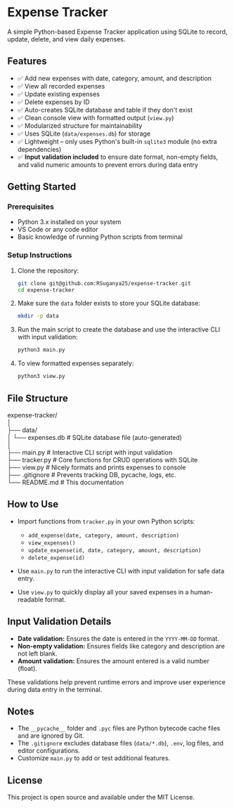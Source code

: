 # Expense Tracker

A simple Python-based Expense Tracker application using SQLite to record, update, delete, and view daily expenses.

## Features

- ✅ Add new expenses with date, category, amount, and description  
- ✅ View all recorded expenses  
- ✅ Update existing expenses  
- ✅ Delete expenses by ID  
- ✅ Auto-creates SQLite database and table if they don't exist  
- ✅ Clean console view with formatted output (`view.py`)  
- ✅ Modularized structure for maintainability  
- ✅ Uses SQLite (`data/expenses.db`) for storage  
- ✅ Lightweight – only uses Python's built-in `sqlite3` module (no extra dependencies)  
- ✅ **Input validation included** to ensure date format, non-empty fields, and valid numeric amounts to prevent errors during data entry  

## Getting Started

### Prerequisites

- Python 3.x installed on your system  
- VS Code or any code editor  
- Basic knowledge of running Python scripts from terminal

### Setup Instructions

1. Clone the repository:
    ```bash
    git clone git@github.com:RSuganya25/expense-tracker.git
    cd expense-tracker
    ```

2. Make sure the `data` folder exists to store your SQLite database:
    ```bash
    mkdir -p data
    ```

3. Run the main script to create the database and use the interactive CLI with input validation:
    ```bash
    python3 main.py
    ```

4. To view formatted expenses separately:
    ```bash
    python3 view.py
    ```

## File Structure

expense-tracker/  
│  
├── data/  
│ └── expenses.db # SQLite database file (auto-generated)  
│  
├── main.py # Interactive CLI script with input validation  
├── tracker.py # Core functions for CRUD operations with SQLite  
├── view.py # Nicely formats and prints expenses to console  
├── .gitignore # Prevents tracking DB, pycache, logs, etc.  
└── README.md # This documentation

## How to Use

- Import functions from `tracker.py` in your own Python scripts:  
  - `add_expense(date, category, amount, description)`  
  - `view_expenses()`  
  - `update_expense(id, date, category, amount, description)`  
  - `delete_expense(id)`  

- Use `main.py` to run the interactive CLI with input validation for safe data entry.  
- Use `view.py` to quickly display all your saved expenses in a human-readable format.

## Input Validation Details

- **Date validation:** Ensures the date is entered in the `YYYY-MM-DD` format.  
- **Non-empty validation:** Ensures fields like category and description are not left blank.  
- **Amount validation:** Ensures the amount entered is a valid number (float).

These validations help prevent runtime errors and improve user experience during data entry in the terminal.

## Notes

- The `__pycache__` folder and `.pyc` files are Python bytecode cache files and are ignored by Git.  
- The `.gitignore` excludes database files (`data/*.db`), `.env`, log files, and editor configurations.  
- Customize `main.py` to add or test additional features.

## License

This project is open source and available under the MIT License.

